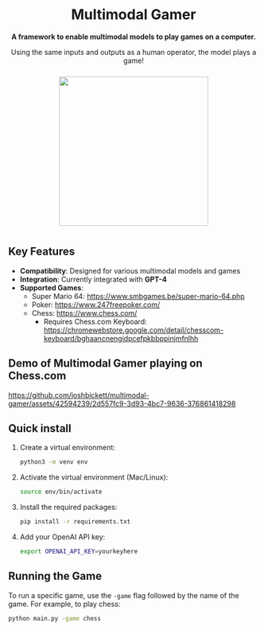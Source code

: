 <h1 align="center">Multimodal Gamer</h1>

<p align="center">
  <strong>A framework to enable multimodal models to play games on a computer.</strong>
</p>
<p align="center">
  Using the same inputs and outputs as a human operator, the model plays a game!
</p>
<div align="center">
  <img src="https://github.com/joshbickett/multimodal-gamer/assets/42594239/f9fd7238-2d4c-46a0-94a4-484afb214375" width="300"  style="margin: 10px;"/>
</div>

## Key Features
- **Compatibility**: Designed for various multimodal models and games
- **Integration**: Currently integrated with **GPT-4**
- **Supported Games**:
  - Super Mario 64: https://www.smbgames.be/super-mario-64.php
  - Poker: https://www.247freepoker.com/
  - Chess: https://www.chess.com/
    - Requires Chess.com Keyboard: https://chromewebstore.google.com/detail/chesscom-keyboard/bghaancnengidpcefpkbbppinjmfnlhh

## Demo of Multimodal Gamer playing on Chess.com

https://github.com/joshbickett/multimodal-gamer/assets/42594239/2d557fc9-3d93-4bc7-9636-376861418298

## Quick install

1. Create a virtual environment:
    ```bash
    python3 -m venv env
    ```
2. Activate the virtual environment (Mac/Linux):
    ```bash
    source env/bin/activate
    ```
3. Install the required packages:
    ```bash
    pip install -r requirements.txt
    ```
4. Add your OpenAI API key:
    ```bash
    export OPENAI_API_KEY=yourkeyhere
    ```


## Running the Game

To run a specific game, use the `-game` flag followed by the name of the game. For example, to play chess:

```bash
python main.py -game chess
```

